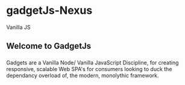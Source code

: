 # gadgetJs-Nexus
Vanilla JS 
## Welcome to GadgetJs
###
Gadgets are a Vanilla Node/ Vanilla JavaScript Discipline, for creating responsive, scalable Web SPA's for consumers looking to duck the dependancy overload of, the modern, monolythic framework.  
